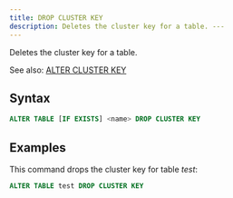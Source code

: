```yaml
---
title: DROP CLUSTER KEY
description: Deletes the cluster key for a table. ---
---
```


Deletes the cluster key for a table.

See also: [ALTER CLUSTER KEY](./dml-alter-cluster-key.md)

## Syntax

```sql
ALTER TABLE [IF EXISTS] <name> DROP CLUSTER KEY
```

## Examples

This command drops the cluster key for table *test*:

```sql
ALTER TABLE test DROP CLUSTER KEY
```